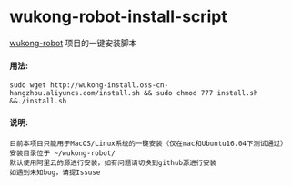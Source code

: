 # wukong-robot-install-script

[wukong-robot](https://github.com/wzpan/wukong-robot) 项目的一键安装脚本

#### 用法:
```shell
sudo wget http://wukong-install.oss-cn-hangzhou.aliyuncs.com/install.sh && sudo chmod 777 install.sh &&./install.sh
```

#### 说明:
```
目前本项目只能用于MacOS/Linux系统的一键安装（仅在mac和Ubuntu16.04下测试通过）
安装目录位于 ~/wukong-robot/
默认使用阿里云的源进行安装，如有问题请切换到github源进行安装
如遇到未知bug，请提Issuse
```

